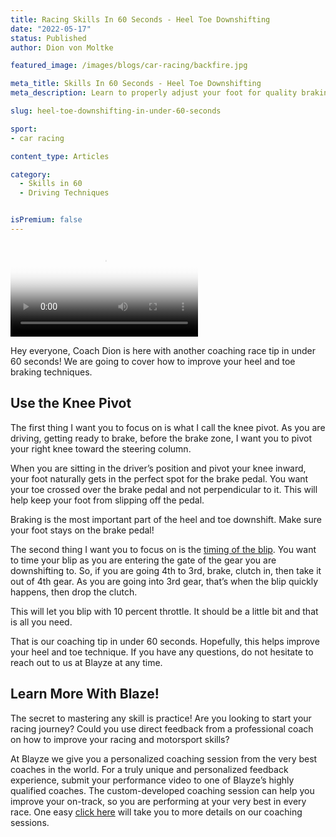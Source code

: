 ```yaml
---
title: Racing Skills In 60 Seconds - Heel Toe Downshifting 
date: "2022-05-17"
status: Published
author: Dion von Moltke

featured_image: /images/blogs/car-racing/backfire.jpg

meta_title: Skills In 60 Seconds - Heel Toe Downshifting 
meta_description: Learn to properly adjust your foot for quality braking techniques during a heel toe downshift.

slug: heel-toe-downshifting-in-under-60-seconds

sport:
- car racing

content_type: Articles

category:
  - Skills in 60
  - Driving Techniques


isPremium: false
---
```


<video class="mux-video" id="player" poster="https://image.mux.com/tcoTFlOd1yHYUZ3iPzyWpAqjfCa70214lexdPXqUiWY4/thumbnail.jpg?time=176" controls>
	<source src="https://stream.mux.com/tcoTFlOd1yHYUZ3iPzyWpAqjfCa70214lexdPXqUiWY4.m3u8" type="video/mp4" />
</video>

Hey everyone, Coach Dion is here with another coaching race tip in under 60 seconds! We are going to cover how to improve your heel and toe braking techniques.

## Use the Knee Pivot

The first thing I want you to focus on is what I call the knee pivot. As you are driving, getting ready to brake, before the brake zone, I want you to pivot your right knee toward the steering column.

When you are sitting in the driver’s position and pivot your knee inward, your foot naturally gets in the perfect spot for the brake pedal. You want your toe crossed over the brake pedal and not perpendicular to it. This will help keep your foot from slipping off the pedal.

Braking is the most important part of the heel and toe downshift. Make sure your foot stays on the brake pedal!

The second thing I want you to focus on is the [timing of the blip](https://blayze.io/blog/car-racing/when-to-blip). You want to time your blip as you are entering the gate of the gear you are downshifting to. So, if you are going 4th to 3rd, brake, clutch in, then take it out of 4th gear. As you are going into 3rd gear, that’s when the blip quickly happens, then drop the clutch.

This will let you blip with 10 percent throttle. It should be a little bit and that is all you need.

That is our coaching tip in under 60 seconds. Hopefully, this helps improve your heel and toe technique. If you have any questions, do not hesitate to reach out to us at Blayze at any time.

## Learn More With Blaze!

The secret to mastering any skill is practice! Are you looking to start your racing journey? Could you use direct feedback from a professional coach on how to improve your racing and motorsport skills?

At Blayze we give you a personalized coaching session from the very best coaches in the world. For a truly unique and personalized feedback experience, submit your performance video to one of Blayze’s highly qualified coaches. The custom-developed coaching session can help you improve your on-track, so you are performing at your very best in every race. One easy [click here](https://blayze.io/) will take you to more details on our coaching sessions.